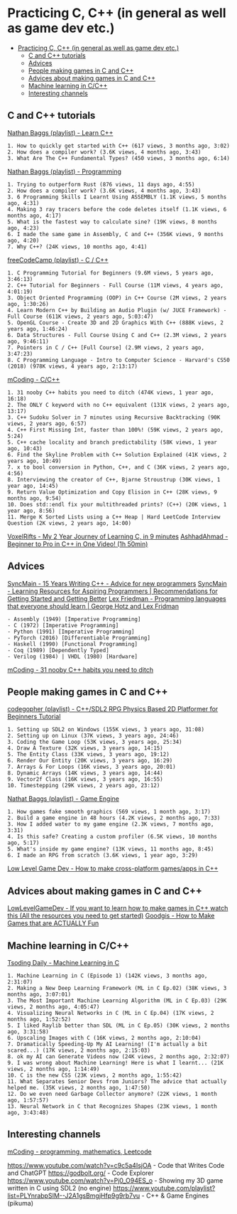 # Practicing C, C++ (in general as well as game dev etc.)

- [Practicing C, C++ (in general as well as game dev etc.)](#practicing-c-c-in-general-as-well-as-game-dev-etc)
  - [C and C++ tutorials](#c-and-c-tutorials)
  - [Advices](#advices)
  - [People making games in C and C++](#people-making-games-in-c-and-c)
  - [Advices about making games in C and C++](#advices-about-making-games-in-c-and-c)
  - [Machine learning in C/C++](#machine-learning-in-cc)
  - [Interesting channels](#interesting-channels)

## C and C++ tutorials

[Nathan Baggs (playlist) - Learn C++](https://www.youtube.com/playlist?list=PLmm8GpQIMryB7jTaH1CcMYWRiET-7NshO)

    1. How to quickly get started with C++ (617 views, 3 months ago, 3:02)
    2. How does a compiler work? (3.6K views, 4 months ago, 3:43)
    3. What Are The C++ Fundamental Types? (450 views, 3 months ago, 6:14)

[Nathan Baggs (playlist) - Programming](https://www.youtube.com/playlist?list=PLmm8GpQIMryBpGjbl9vsjA_eYDu836YDI)

    1. Trying to outperform Rust (876 views, 11 days ago, 4:55)
    2. How does a compiler work? (3.6K views, 4 months ago, 3:43)
    3. 6 Programming Skills I Learnt Using ASSEMBLY (1.1K views, 5 months ago, 4:31)
    4. Making 3 ray tracers before the code deletes itself (1.1K views, 6 months ago, 4:17)
    5. What is the fastest way to calculate sine? (19K views, 8 months ago, 4:23)
    6. I made the same game in Assembly, C and C++ (356K views, 9 months ago, 4:20)
    7. Why C++? (24K views, 10 months ago, 4:41)

[freeCodeCamp (playlist) - C / C++](https://www.youtube.com/playlist?list=PLWKjhJtqVAbmUE5IqyfGYEYjrZBYzaT4m)

    1. C Programming Tutorial for Beginners (9.6M views, 5 years ago, 3:46:13)
    2. C++ Tutorial for Beginners - Full Course (11M views, 4 years ago, 4:01:19)
    3. Object Oriented Programming (OOP) in C++ Course (2M views, 2 years ago, 1:30:26)
    4. Learn Modern C++ by Building an Audio Plugin (w/ JUCE Framework) - Full Course (611K views, 2 years ago, 5:03:47)
    5. OpenGL Course - Create 3D and 2D Graphics With C++ (888K views, 2 years ago, 1:46:24)
    6. Data Structures - Full Course Using C and C++ (2.3M views, 2 years ago, 9:46:11)
    7. Pointers in C / C++ [Full Course] (2.9M views, 2 years ago, 3:47:23)
    8. C Programming Language - Intro to Computer Science - Harvard's CS50 (2018) (978K views, 4 years ago, 2:13:17)

[mCoding - C/C++](https://www.youtube.com/playlist?list=PLJ_usHaf3fgM5vOBPY-hXAjUy6SbgE-KG)

    1. 31 nooby C++ habits you need to ditch (474K views, 1 year ago, 16:18)
    2. The ONLY C keyword with no C++ equivalent (131K views, 2 years ago, 13:17)
    3. C++ Sudoku Solver in 7 minutes using Recursive Backtracking (90K views, 2 years ago, 6:57)
    4. C++ First Missing Int, faster than 100%! (59K views, 2 years ago, 5:24)
    5. C++ cache locality and branch predictability (58K views, 1 year ago, 10:43)
    6. Find the Skyline Problem with C++ Solution Explained (41K views, 2 years ago, 10:49)
    7. x to bool conversion in Python, C++, and C (36K views, 2 years ago, 4:56)
    8. Interviewing the creator of C++, Bjarne Stroustrup (30K views, 1 year ago, 14:45)
    9. Return Value Optimization and Copy Elision in C++ (28K views, 9 months ago, 9:54)
    10. Does std::endl fix your multithreaded prints? (C++) (20K views, 1 year ago, 8:56)
    11. Merge K Sorted Lists using a C++ Heap | Hard LeetCode Interview Question (2K views, 2 years ago, 14:00)

[VoxelRifts - My 2 Year Journey of Learning C, in 9 minutes](https://www.youtube.com/watch?v=lMvFWKHhVZ0)
[AshhadAhmad - Beginner to Pro in C++ in One Video! (1h 50min)](https://www.youtube.com/watch?v=UX5BGV3R1ao)

## Advices

[ SyncMain - 15 Years Writing C++ - Advice for new programmers](https://www.youtube.com/watch?v=37VZu3b045k)
[ SyncMain - Learning Resources for Aspiring Programmers | Recommendations for Getting Started and Getting Better](https://www.youtube.com/watch?v=uyvgYPkX_gM)
[Lex Friedman - Programming languages that everyone should learn | George Hotz and Lex Fridman](https://www.youtube.com/watch?v=XlvfHOrF26M)

    - Assembly (1949) [Imperative Programming]
    - C (1972) [Imperative Programming]
    - Python (1991) [Imperative Programming]
    - PyTorch (2016) [Differentiable Programming]
    - Haskell (1990) [Functional Programming]
    - Coq (1989) [Dependently Typed]
    - Verilog (1984) | VHDL (1980) [Hardware]

[mCoding - 31 nooby C++ habits you need to ditch](https://www.youtube.com/watch?v=i_wDa2AS_8w)

## People making games in C and C++

[codegopher (playlist) - C++/SDL2 RPG Physics Based 2D Platformer for Beginners Tutorial](https://www.youtube.com/playlist?list=PL2RPjWnJduNmXHRYwdtublIPdlqocBoLS)

    1. Setting up SDL2 on Windows (155K views, 3 years ago, 31:08)
    2. Setting up on Linux (37K views, 3 years ago, 24:46)
    3. Coding the Game Loop (53K views, 3 years ago, 25:34)
    4. Draw A Texture (32K views, 3 years ago, 14:15)
    5. The Entity Class (33K views, 3 years ago, 19:12)
    6. Render Our Entity (20K views, 3 years ago, 16:29)
    7. Arrays & For Loops (16K views, 3 years ago, 20:01)
    8. Dynamic Arrays (14K views, 3 years ago, 14:44)
    9. Vector2f Class (16K views, 3 years ago, 16:55)
    10. Timestepping (29K views, 2 years ago, 23:12)

[Nathat Baggs (playlist) - Game Engine](https://www.youtube.com/playlist?list=PLmm8GpQIMryDmnDddL35jh27F3TjtJghz)

    1. How games fake smooth graphics (569 views, 1 month ago, 3:17)
    2. Build a game engine in 48 hours (4.2K views, 2 months ago, 7:33)
    3. How I added water to my game engine (2.3K views, 7 months ago, 3:31)
    4. Is this safe? Creating a custom profiler (6.5K views, 10 months ago, 5:17)
    5. What's inside my game engine? (13K views, 11 months ago, 8:45)
    6. I made an RPG from scratch (3.6K views, 1 year ago, 3:29)

[Low Level Game Dev - How to make cross-platform games/apps in C++](https://www.youtube.com/watch?v=Bzj35LjmQ2g)

## Advices about making games in C and C++

[LowLevelGameDev - If you want to learn how to make games in C++ watch this (All the resources you need to get started)](https://www.youtube.com/watch?v=7qm4OR3EmnQ)
[Goodgis - How to Make Games that are ACTUALLY Fun](https://www.youtube.com/watch?v=CFfx5YOJ4ss)

## Machine learning in C/C++

[Tsoding Daily - Machine Learning in C](https://www.youtube.com/playlist?list=PLpM-Dvs8t0VZPZKggcql-MmjaBdZKeDMw)

    1. Machine Learning in C (Episode 1) (142K views, 3 months ago, 2:31:07)
    2. Making a New Deep Learning Framework (ML in C Ep.02) (38K views, 3 months ago, 3:07:01)
    3. The Most Important Machine Learning Algorithm (ML in C Ep.03) (29K views, 2 months ago, 4:05:47)
    4. Visualizing Neural Networks in C (ML in C Ep.04) (17K views, 2 months ago, 1:52:52)
    5. I liked Raylib better than SDL (ML in C Ep.05) (30K views, 2 months ago, 3:31:58)
    6. Upscaling Images with C (16K views, 2 months ago, 2:10:04)
    7. Dramatically Speeding-Up My AI Learning! (I'm actually a bit scared...) (17K views, 2 months ago, 2:15:03)
    8. ok my AI can Generate Videos now (24K views, 2 months ago, 2:32:07)
    9. I was wrong about Machine Learning! Here is what I learnt... (21K views, 2 months ago, 1:14:49)
    10. C is the new CSS (23K views, 2 months ago, 1:55:42)
    11. What Separates Senior Devs from Juniors? The advice that actually helped me. (35K views, 2 months ago, 1:47:50)
    12. Do we even need Garbage Collector anymore? (22K views, 1 month ago, 1:57:57)
    13. Neural Network in C that Recognizes Shapes (23K views, 1 month ago, 3:43:48)

## Interesting channels

[mCoding - programming, mathematics, Leetcode](https://www.youtube.com/@mCoding)

https://www.youtube.com/watch?v=c9c5a4IsjOA - Code that Writes Code and ChatGPT
https://godbolt.org/ - Code Explorer
https://www.youtube.com/watch?v=Pj0_O94ES_o - Showing my 3D game written in C using SDL2 (no engine)
https://www.youtube.com/playlist?list=PLYnrabpSIM--J2A1gsBmgjHfp9g9rb7vu - C++ & Game Engines (pikuma)
